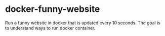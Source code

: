 # docker-funny-website
Run a funny website in docker that is updated every 10 seconds. The goal is to understand ways to run docker container. 
